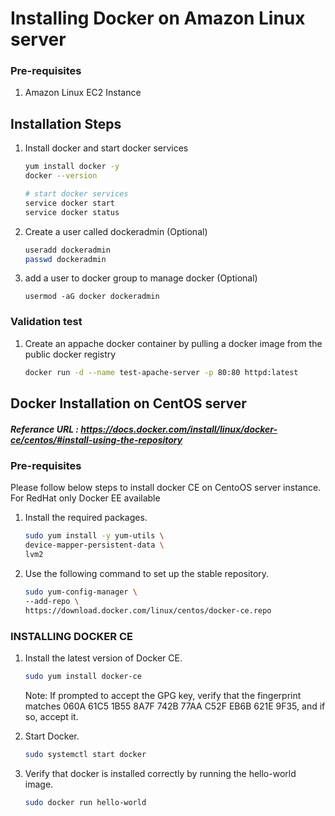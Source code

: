 # Installing Docker on Amazon Linux server

### Pre-requisites
1. Amazon Linux EC2 Instance

## Installation Steps

1. Install docker and start docker services
   ```sh 
   yum install docker -y
   docker --version 
   
   # start docker services
   service docker start
   service docker status
   ```
2. Create a user called dockeradmin (Optional)
   ```sh
   useradd dockeradmin
   passwd dockeradmin
   ```
3. add a user to docker group to manage docker (Optional)
   ``` 
   usermod -aG docker dockeradmin
   ```
### Validation test
1. Create an appache docker container by pulling a docker image from the public docker registry
   ```sh
   docker run -d --name test-apache-server -p 80:80 httpd:latest
   ```

## Docker Installation on CentOS server
##### Referance URL : https://docs.docker.com/install/linux/docker-ce/centos/#install-using-the-repository
### Pre-requisites

Please follow below steps to install docker CE on CentoOS server instance. For RedHat only Docker EE available 

1. Install the required packages.

   ```sh 
   sudo yum install -y yum-utils \
   device-mapper-persistent-data \
   lvm2
   ```
  
2. Use the following command to set up the stable repository.
 
   ```sh 
   sudo yum-config-manager \
   --add-repo \
   https://download.docker.com/linux/centos/docker-ce.repo
   ```

### INSTALLING DOCKER CE

1. Install the latest version of Docker CE.
   ```sh 
   sudo yum install docker-ce
   ```

   Note: If prompted to accept the GPG key, verify that the fingerprint matches 
060A 61C5 1B55 8A7F 742B 77AA C52F EB6B 621E 9F35, and if so, accept it.

2. Start Docker.
   ```sh 
   sudo systemctl start docker
   ```

3. Verify that docker is installed correctly by running the hello-world image.
   ```sh
   sudo docker run hello-world
   ```

